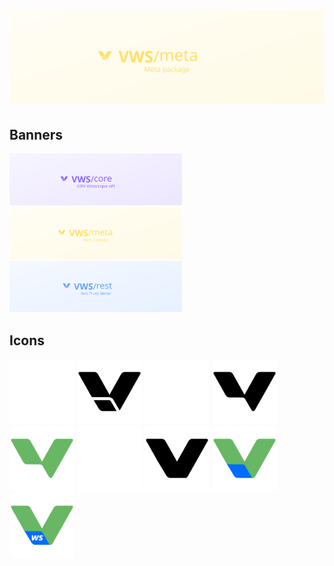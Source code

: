 <h1 align="center"><img src="https://raw.githubusercontent.com/vklassws/meta/main/static/banners/dist/meta.svg" alt="VWS Meta - Meta package"></h1>

## Banners
<p>
<a href="https://raw.githubusercontent.com/vklassws/meta/main/static/banners/dist/core.svg"><img width="276" src="https://raw.githubusercontent.com/vklassws/meta/main/static/banners/dist/core.svg" /></a>
<a href="https://raw.githubusercontent.com/vklassws/meta/main/static/banners/dist/meta.svg"><img width="276" src="https://raw.githubusercontent.com/vklassws/meta/main/static/banners/dist/meta.svg" /></a>
<a href="https://raw.githubusercontent.com/vklassws/meta/main/static/banners/dist/rest.svg"><img width="276" src="https://raw.githubusercontent.com/vklassws/meta/main/static/banners/dist/rest.svg" /></a>
</p>

## Icons
<p>
<img width="104" src="https://raw.githubusercontent.com/vklassws/meta/main/static/icons/src/simple-white.svg">
<img width="104" src="https://raw.githubusercontent.com/vklassws/meta/main/static/icons/src/simple.svg">
<img width="104" src="https://raw.githubusercontent.com/vklassws/meta/main/static/icons/src/vklass-white.svg">
<img width="104" src="https://raw.githubusercontent.com/vklassws/meta/main/static/icons/src/vklass-black.svg">
<img width="104" src="https://raw.githubusercontent.com/vklassws/meta/main/static/icons/src/vklass.svg">
<img width="104" src="https://raw.githubusercontent.com/vklassws/meta/main/static/icons/src/vws-slim-white.svg">
<img width="104" src="https://raw.githubusercontent.com/vklassws/meta/main/static/icons/src/vws-slim-black.svg">
<img width="104" src="https://raw.githubusercontent.com/vklassws/meta/main/static/icons/src/vws-slim.svg">
<img width="104" src="https://raw.githubusercontent.com/vklassws/meta/main/static/icons/src/vws.svg">
</p>